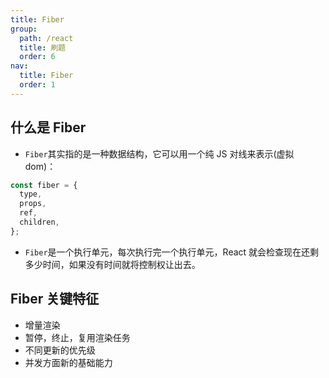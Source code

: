 ```yaml
---
title: Fiber
group:
  path: /react
  title: 刷题
  order: 6
nav:
  title: Fiber
  order: 1
---
```


## 什么是 Fiber

- `Fiber`其实指的是一种数据结构，它可以用一个纯 JS 对线来表示(虚拟 dom)：

```js
const fiber = {
  type,
  props,
  ref,
  children,
};
```

- `Fiber`是一个执行单元，每次执行完一个执行单元，React 就会检查现在还剩多少时间，如果没有时间就将控制权让出去。

## Fiber 关键特征

- 增量渲染
- 暂停，终止，复用渲染任务
- 不同更新的优先级
- 并发方面新的基础能力

